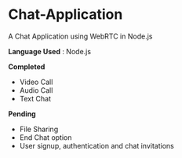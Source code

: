 # Chat-Application
A Chat Application using WebRTC in Node.js

<strong>Language Used</strong> : Node.js

<strong>Completed</strong>
<ul>
  <li>Video Call</li>
  <li>Audio Call</li>
  <li>Text Chat</li>
</ul>


<strong>Pending</strong>
<ul>
  <li>File Sharing</li>
  <li>End Chat option</li>
  <li>User signup, authentication and chat invitations</li>
</ul>
